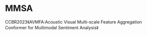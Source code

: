 # MMSA
CCBR2023《AVMFA:Acoustic Visual Multi-scale Feature Aggregation Conformer for Multimodal Sentiment Analysis》
